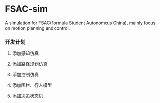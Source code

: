 # FSAC-sim
A simulation for FSAC(Formula Student Autonomous China), mainly focus on motion planning and control.


### 开发计划
1. 添加感知仿真

2. 添加路径规划仿真

3. 添加控制仿真

4. 添加围栏、行人模型

5. 添加决策状态机
  